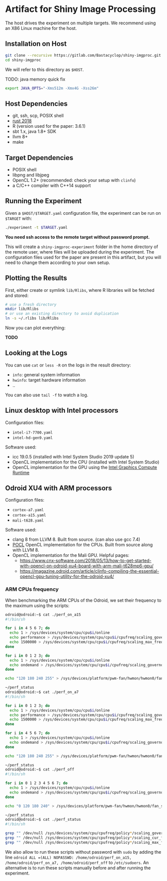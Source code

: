 # Artifact for Shiny Image Processing

The host drives the experiment on multiple targets.
We recommend using an X86 Linux machine for the host.

## Installation on Host

```sh
git clone --recursive https://gitlab.com/Bastacyclop/shiny-imgproc.git
cd shiny-imgproc
```

We will refer to this directory as `$HOST`.

TODO: java memory quick fix
```sh
export JAVA_OPTS="-Xms512m -Xmx4G -Xss26m"
```

## Host Dependencies

- git, ssh, scp, POSIX shell
- [rust 2018](https://rust-lang.org)
- R (version used for the paper: 3.6.1)
- sbt 1.x, java 1.8+ SDK
- llvm 8+
- make

## Target Dependencies

- POSIX shell
- libpng and libjpeg
- OpenCL 1.2+ (recommended: check your setup with `clinfo`)
- a C/C++ compiler with C++14 support

## Running the Experiment

Given a `$HOST/$TARGET.yaml` configuration file, the experiment can be run on
`$TARGET` with:

```sh
./experiment -t $TARGET.yaml
```

**You need ssh access to the remote target without password prompt.**

This will create a `shiny-imgproc-experiment` folder in the home directory
of the remote user, where files will be uploaded during the experiment.
The configuration files used for the paper are present in this artifact,
but you will need to change them according to your own setup.

## Plotting the Results

First, either create or symlink `lib/Rlibs`, where R libraries will be fetched and stored:
```sh
# use a fresh directory
mkdir lib/Rlibs
# or use an existing directory to avoid duplication
ln -s ~/.rlibs lib/Rlibs
```

Now you can plot everything:

**TODO**

## Looking at the Logs

You can use `cat` or `less -R` on the logs in the result directory:

- `info`: general system information
- `hwinfo`: target hardware information
- ..

You can also use `tail -f` to watch a log.

## Linux desktop with Intel processors

Configuration files:
- `intel-i7-7700.yaml`
- `intel-hd-gen9.yaml`

Software used:
- icc 19.0.5 (installed with Intel System Studio 2019 update 5)
- OpenCL implementation for the CPU (installed with Intel System Studio)
- OpenCL implementation for the GPU using the [Intel Graphics Compute Runtime](https://github.com/intel/compute-runtime)
  
## Odroid XU4 with ARM processors

Configuration files:
- `cortex-a7.yaml`
- `cortex-a15.yaml`
- `mali-t628.yaml`

Software used:
- clang 8 from LLVM 8. Built from source. (can also use gcc 7.4)
- [POCL](portablecl.org) OpenCL implementation for the CPUs. Built from source along with LLVM 8.
- OpenCL implementation for the Mali GPU. Helpful pages:
  - <https://www.cnx-software.com/2018/05/13/how-to-get-started-with-opencl-on-odroid-xu4-board-with-arm-mali-t628mp6-gpu/>
  - <https://magazine.odroid.com/article/clinfo-compiling-the-essential-opencl-gpu-tuning-utility-for-the-odroid-xu4/>
  
### ARM CPUs frequency

When benchmarking the ARM CPUs of the Odroid, we set their frequency to the maximum using the scripts:

```sh
odroid@odroid:~$ cat ./perf_on_a15 
#!/bin/sh

for i in 4 5 6 7; do
  echo 1 > /sys/devices/system/cpu/cpu$i/online
  echo performance > /sys/devices/system/cpu/cpu$i/cpufreq/scaling_governor
  echo 1500000 > /sys/devices/system/cpu/cpu$i/cpufreq/scaling_max_freq
done

for i in 0 1 2 3; do
  echo 1 > /sys/devices/system/cpu/cpu$i/online
  echo ondemand > /sys/devices/system/cpu/cpu$i/cpufreq/scaling_governor
done

echo "120 180 240 255" > /sys/devices/platform/pwm-fan/hwmon/hwmon0/fan_speed

~/perf_status
odroid@odroid:~$ cat ./perf_on_a7
#!/bin/sh

for i in 0 1 2 3; do
  echo 1 > /sys/devices/system/cpu/cpu$i/online
  echo performance > /sys/devices/system/cpu/cpu$i/cpufreq/scaling_governor
  echo 1500000 > /sys/devices/system/cpu/cpu$i/cpufreq/scaling_max_freq
done

for i in 4 5 6 7; do
  echo 1 > /sys/devices/system/cpu/cpu$i/online
  echo ondemand > /sys/devices/system/cpu/cpu$i/cpufreq/scaling_governor
done

echo "120 180 240 255" > /sys/devices/platform/pwm-fan/hwmon/hwmon0/fan_speed

~/perf_status
odroid@odroid:~$ cat ./perf_off 
#!/bin/sh

for i in 0 1 2 3 4 5 6 7; do
  echo 1 > /sys/devices/system/cpu/cpu$i/online
  echo ondemand > /sys/devices/system/cpu/cpu$i/cpufreq/scaling_governor
done

echo "0 120 180 240" > /sys/devices/platform/pwm-fan/hwmon/hwmon0/fan_speed

~/perf_status
odroid@odroid:~$ cat ./perf_status 
#!/bin/sh

grep "" /dev/null /sys/devices/system/cpu/cpufreq/policy*/scaling_governor
grep "" /dev/null /sys/devices/system/cpu/cpufreq/policy*/scaling_cur_freq
grep "" /dev/null /sys/devices/system/cpu/cpufreq/policy*/scaling_max_freq
``` 

We also allow to run these scripts without password with `sudo`
by adding the line `odroid ALL =(ALL) NOPASSWD: /home/odroid/perf_on_a15, /home/odroid/perf_on_a7, /home/odroid/perf_off`
to `/etc/sudoers`.
An alternative is to run these scripts manually before and after running the experiment.
